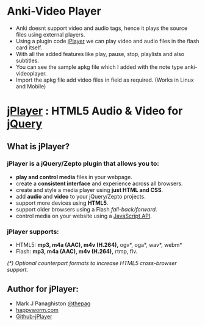 # Anki-Video Player
* Anki doesnt support video and audio tags, hence it plays the source files using external players.
* Using a plugin code [jPlayer](https://github.com/jplayer/jPlayer/edit/master/README.md) we can play video and audio files in the flash card itself.
* With all the added features like play, pause, stop, playlists and also subtitles.
* You can see the sample apkg file which I added with the note type anki-videoplayer.
* Import the apkg file add video files in field as required. (Works in Linux and Mobile)

# [jPlayer](http://jplayer.org/) : HTML5 Audio & Video for [jQuery](http://jquery.com/)

## What is jPlayer?

### jPlayer is a jQuery/Zepto plugin that allows you to:
* **play and control media** files in your webpage.
* create a **consistent interface** and experience across all browsers.
* create and style a media player using **just HTML and CSS**.
* add **audio** and **video** to your jQuery/Zepto projects.
* support more devices using **HTML5**.
* support older browsers using a Flash _fall-back/forward_.
* control media on your website using a [JavaScript API](http://www.jplayer.org/latest/developer-guide/).

### jPlayer supports:
* HTML5: **mp3, m4a (AAC), m4v (H.264),** ogv*, oga*, wav*, webm*
* Flash: **mp3, m4a (AAC), m4v (H.264),** rtmp, flv.

_(*) Optional counterpart formats to increase HTML5 cross-browser support._

## Author for jPlayer:
* Mark J Panaghiston [@thepag](http://twitter.com/thepag)
* [happyworm.com](http://happyworm.com/)
* [Github-jPlayer](https://github.com/jplayer/jPlayer/edit/master/README.md)
